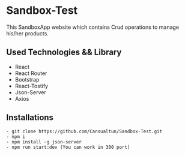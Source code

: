 # Sandbox-Test

 This SandboxApp website which contains Crud operations to manage his/her products. <br>


## Used Technologies && Library

- React 
- React Router 
- Bootstrap
- React-Tostify
- Json-Server
- Axios

## Installations 

```
- git clone https://github.com/Cansualtun/Sandbox-Test.git
- npm i 
- npm install -g json-server
- npm run start:dev (You can work in 300 port)
```
